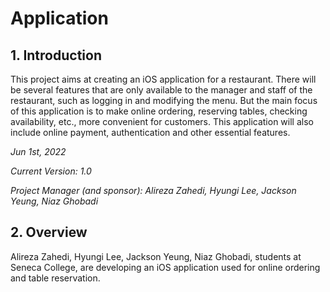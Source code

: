 
# Application

## 1. Introduction
This project aims at creating an iOS application for a restaurant. There will be several features that are only available to the manager and staff of the restaurant, such as logging in and modifying the menu. But the main focus of this application is to make online ordering, reserving tables, checking availability, etc., more convenient for customers. This application will also include online payment, authentication and other essential features.


*Jun 1st, 2022*

*Current Version: 1.0*

*Project Manager (and sponsor): Alireza Zahedi, Hyungi Lee, Jackson Yeung, Niaz Ghobadi*

## 2. Overview

Alireza Zahedi, Hyungi Lee, Jackson Yeung, Niaz Ghobadi, students at Seneca College, are developing an iOS application used for online ordering and table reservation.
